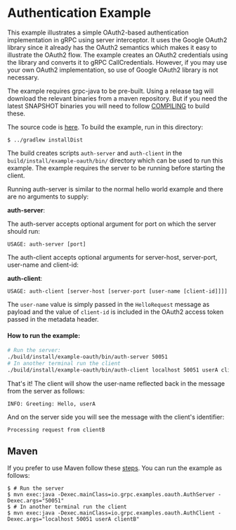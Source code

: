 Authentication Example
==============================================

This example illustrates a simple OAuth2-based authentication implementation in gRPC using
 server interceptor. It uses the Google OAuth2 library since it already has the OAuth2
semantics which makes it easy to illustrate the OAuth2 flow. The example creates an OAuth2
credentials using the library and converts it to gRPC CallCredentials. However, if you may
use your own OAuth2 implementation, so use of Google OAuth2 library is not necessary.

The example requires grpc-java to be pre-built. Using a release tag will download the relevant binaries
from a maven repository. But if you need the latest SNAPSHOT binaries you will need to follow
[COMPILING](../../COMPILING.md) to build these.

The source code is [here](src/main/java/io/grpc/examples/oauth). 
To build the example, run in this directory:
```
$ ../gradlew installDist
```
The build creates scripts `auth-server` and `auth-client` in the `build/install/example-oauth/bin/` directory
which can be used to run this example. The example requires the server to be running before starting the
client.

Running auth-server is similar to the normal hello world example and there are no arguments to supply:

**auth-server**:

The auth-server accepts optional argument for port on which the server should run:

```text
USAGE: auth-server [port]
```

The auth-client accepts optional arguments for server-host, server-port, user-name and client-id:

**auth-client**:

```text
USAGE: auth-client [server-host [server-port [user-name [client-id]]]]
```

The `user-name` value is simply passed in the `HelloRequest` message as payload and the value of
`client-id` is included in the OAuth2 access token passed in the metadata header.


#### How to run the example:

```bash
# Run the server:
./build/install/example-oauth/bin/auth-server 50051
# In another terminal run the client
./build/install/example-oauth/bin/auth-client localhost 50051 userA clientB
```

That's it! The client will show the user-name reflected back in the message from the server as follows:
```
INFO: Greeting: Hello, userA
```

And on the server side you will see the message with the client's identifier:
```
Processing request from clientB
```

## Maven

If you prefer to use Maven follow these [steps](../README.md#maven). You can run the example as follows:

```
$ # Run the server
$ mvn exec:java -Dexec.mainClass=io.grpc.examples.oauth.AuthServer -Dexec.args="50051"
$ # In another terminal run the client
$ mvn exec:java -Dexec.mainClass=io.grpc.examples.oauth.AuthClient -Dexec.args="localhost 50051 userA clientB"
```
